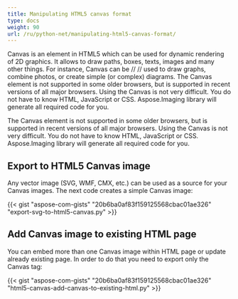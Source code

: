 ```yaml
---
title: Manipulating HTML5 canvas format
type: docs
weight: 90
url: /ru/python-net/manipulating-html5-canvas-format/
---
```


Canvas is an element in HTML5 which can be used for dynamic rendering of 2D graphics. It allows to draw paths, boxes, texts, images and many other things. For instance, Canvas can be // // used to draw graphs, combine photos, or create simple (or complex) diagrams.
The Canvas element is not supported in some older browsers, but is supported in recent versions of all major browsers. Using the Canvas is not very difficult. You do not have to know HTML, JavaScript or CSS. Aspose.Imaging library will generate all required code for you.

The Canvas element is not supported in some older browsers, but is supported in recent versions of all major browsers. 
Using the Canvas is not very difficult. You do not have to know HTML, JavaScript or CSS. Aspose.Imaging library will 
generate all required code for you.

## **Export to HTML5 Canvas image**
Any vector image (SVG, WMF, CMX, etc.) can be used as a source for your Canvas images. The next code creates a simple Canvas image: 

{{< gist "aspose-com-gists" "20b6ba0af83f159125568cbac01ae326" "export-svg-to-html5-canvas.py" >}}

## **Add Canvas image to existing HTML page**
You can embed more than one Canvas image within HTML page or update already existing page. In order to do that you need to export only the Canvas tag:

{{< gist "aspose-com-gists" "20b6ba0af83f159125568cbac01ae326" "html5-canvas-add-canvas-to-existing-html.py" >}}
